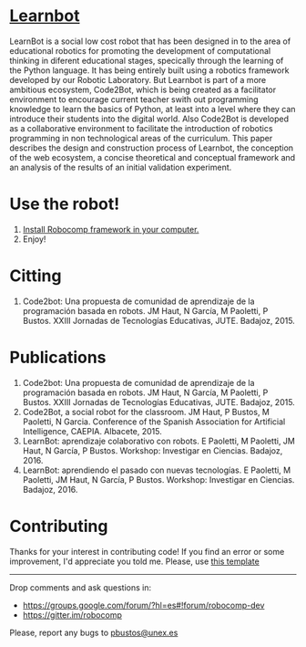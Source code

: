 [Learnbot](http://robocomp.net)
===============================
LearnBot is a social low cost robot that has been designed in to  the  area  of  educational  robotics  for  promoting  the  development of  computational  thinking  in  diferent  educational  stages,  specically through the learning of the Python language. It has being entirely built using a robotics framework developed by our Robotic Laboratory. But Learnbot is part of a more ambitious ecosystem, Code2Bot, which is being  created  as  a  facilitator  environment  to  encourage  current  teacher swith out programming knowledge to learn the basics of Python, at least into a level where they can introduce their students into the digital world. Also Code2Bot is developed as a collaborative environment to facilitate the introduction of robotics programming in non technological areas of the curriculum. This paper describes the design and construction process of Learnbot, the conception of the web ecosystem, a concise theoretical and  conceptual framework  and  an  analysis  of  the  results  of  an  initial validation experiment.


# Use the robot!
1. [Install Robocomp framework in your computer.](https://github.com/robocomp/robocomp)
2. Enjoy!

# Citting
1. Code2bot: Una propuesta de comunidad de aprendizaje de la programación basada en robots. JM Haut, N García, M Paoletti, P Bustos. XXIII Jornadas de Tecnologías Educativas, JUTE. Badajoz, 2015. 

# Publications
1. Code2bot: Una propuesta de comunidad de aprendizaje de la programación basada en robots. JM Haut, N García, M Paoletti, P Bustos. XXIII Jornadas de Tecnologías Educativas, JUTE. Badajoz, 2015. 
2. Code2Bot, a social robot for the classroom. JM Haut, P Bustos, M Paoletti, N Garcia. Conference of the Spanish Association for Artificial Intelligence, CAEPIA. Albacete, 2015.
3. LearnBot: aprendizaje colaborativo con robots. E Paoletti, M Paoletti, JM Haut, N García, P Bustos. Workshop: Investigar en Ciencias. Badajoz, 2016.
4. LearnBot: aprendiendo el pasado con nuevas tecnologías. E Paoletti, M Paoletti, JM Haut, N García, P Bustos. Workshop: Investigar en Ciencias. Badajoz, 2016.


# Contributing
Thanks for your interest in contributing code!
If you find an error or some improvement, I'd appreciate you told me. Please, use [this template](https://github.com/robocomp/learnbot/tree/master/.github)

---------------------------------------------------------------------
Drop comments and ask questions in:

- https://groups.google.com/forum/?hl=es#!forum/robocomp-dev
- https://gitter.im/robocomp

Please, report any bugs to pbustos@unex.es
